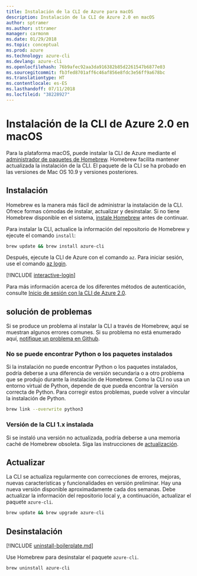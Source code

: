 ```yaml
---
title: Instalación de la CLI de Azure para macOS
description: Instalación de la CLI de Azure 2.0 en macOS
author: sptramer
ms.author: sttramer
manager: carmonm
ms.date: 01/29/2018
ms.topic: conceptual
ms.prod: azure
ms.technology: azure-cli
ms.devlang: azure-cli
ms.openlocfilehash: 76b9afec92aa3da916382b85d2261547b6877e03
ms.sourcegitcommit: fb3fed8701aff6c46af856e8fdc3e56ff9a678bc
ms.translationtype: HT
ms.contentlocale: es-ES
ms.lasthandoff: 07/11/2018
ms.locfileid: "38228927"
---
```

# <a name="install-azure-cli-20-on-macos"></a>Instalación de la CLI de Azure 2.0 en macOS

Para la plataforma macOS, puede instalar la CLI de Azure mediante el [administrador de paquetes de Homebrew](http://brew.sh). Homebrew facilita mantener actualizada la instalación de la CLI. El paquete de la CLI se ha probado en las versiones de Mac OS 10.9 y versiones posteriores.

## <a name="install"></a>Instalación

Homebrew es la manera más fácil de administrar la instalación de la CLI. Ofrece formas cómodas de instalar, actualizar y desinstalar.
Si no tiene Homebrew disponible en el sistema, [instale Homebrew](https://docs.brew.sh/Installation.html) antes de continuar.

Para instalar la CLI, actualice la información del repositorio de Homebrew y ejecute el comando `install`:

```bash
brew update && brew install azure-cli
```

Después, ejecute la CLI de Azure con el comando `az`. Para iniciar sesión, use el comando [az login](/cli/azure/reference-index#az-login).

[!INCLUDE [interactive-login](includes/interactive-login.md)]

Para más información acerca de los diferentes métodos de autenticación, consulte [Inicio de sesión con la CLI de Azure 2.0](authenticate-azure-cli.md).

## <a name="troubleshooting"></a>solución de problemas

Si se produce un problema al instalar la CLI a través de Homebrew, aquí se muestran algunos errores comunes. Si su problema no está enumerado aquí, [notifique un problema en Github](https://github.com/Azure/azure-cli/issues).

### <a name="unable-to-find-python-or-installed-packages"></a>No se puede encontrar Python o los paquetes instalados

Si la instalación no puede encontrar Python o los paquetes instalados, podría deberse a una diferencia de versión secundaria o a otro problema que se produjo durante la instalación de Homebrew. Como la CLI no usa un entorno virtual de Python, depende de que pueda encontrar la versión correcta de Python. Para corregir estos problemas, puede volver a vincular la instalación de Python.

```bash
brew link --overwrite python3
```

### <a name="cli-version-1x-is-installed"></a>Versión de la CLI 1.x instalada

Si se instaló una versión no actualizada, podría deberse a una memoria caché de Homebrew obsoleta. Siga las instrucciones de [actualización](#Update).

## <a name="update"></a>Actualizar

La CLI se actualiza regularmente con correcciones de errores, mejoras, nuevas características y funcionalidades en versión preliminar. Hay una nueva versión disponible aproximadamente cada dos semanas. Debe actualizar la información del repositorio local y, a continuación, actualizar el paquete `azure-cli`.

```bash
brew update && brew upgrade azure-cli
```

## <a name="uninstall"></a>Desinstalación

[!INCLUDE [uninstall-boilerplate.md](includes/uninstall-boilerplate.md)]

Use Homebrew para desinstalar el paquete `azure-cli`.

```bash
brew uninstall azure-cli
```
